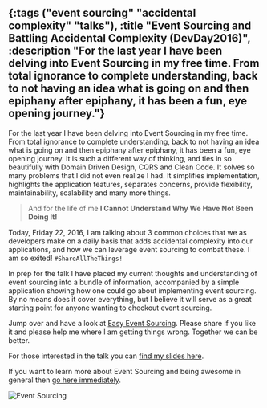 {:tags ("event sourcing" "accidental complexity" "talks"), :title "Event Sourcing and Battling Accidental Complexity (DevDay2016)",
 :description "For the last year I have been delving into Event Sourcing in my free time. From total ignorance to complete understanding, back to not having an idea what is going on and then epiphany after epiphany, it has been a fun, eye opening journey."}
-----

For the last year I have been delving into Event Sourcing in my free time. From total ignorance to complete understanding, back to not having an idea what is going on and then epiphany after epiphany, it has been a fun, eye opening journey. It is such a different way of thinking, and ties in so beautifully with Domain Driven Design, CQRS and Clean Code. It solves so many problems that I did not even realize I had. It simplifies implementation, highlights the application features, separates concerns, provide flexibility, maintainability, scalability and many more things. 

>And for the life of me **I Cannot Understand Why We Have Not Been Doing It!**

Today, Friday 22, 2016, I am talking about 3 common choices that we as developers make on a daily basis that adds accidental complexity into our applications, and how we can leverage event sourcing to combat these. I am so exited! `#ShareAllTheThings!`

In prep for the talk I have placed my current thoughts and understanding of event sourcing into a bundle of information, accompanied by a simple application showing how one could go about implementing event sourcing. By no means does it cover everything, but I believe it will serve as a great starting point for anyone wanting to checkout event sourcing.

Jump over and have a look at [Easy Event Sourcing](https://github.com/SneakyPeet/EasyEventSourcing). Please share if you like it and please help me where I am getting things wrong. Together we can be better.

For those interested in the talk you can [find my slides here](http://www.slideshare.net/PieterKoornhof/event-sourcing-and-why-it-is-a-good-choice).

If you want to learn more about Event Sourcing and being awesome in general then [go here immediately](https://www.youtube.com/results?search_query=greg+young).

![Event Sourcing](https://github.com/SneakyPeet/EasyEventSourcing/raw/master/Overview.PNG)
